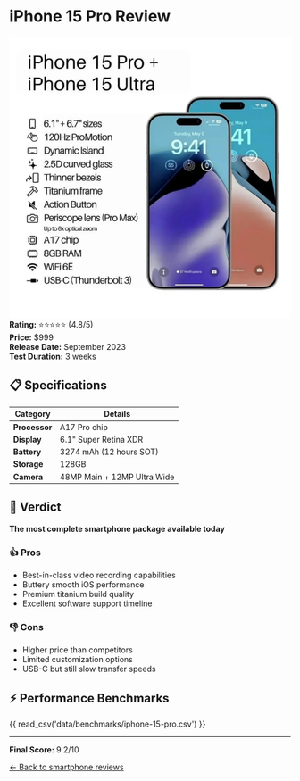 # iPhone 15 Pro Review
![15Pro](./images/15Pro.png)
**Rating:** ⭐⭐⭐⭐⭐ (4.8/5)  
**Price:** $999  
**Release Date:** September 2023  
**Test Duration:** 3 weeks

## 📋 Specifications

| Category      | Details                     |
|---------------|-----------------------------|
| **Processor** | A17 Pro chip                |
| **Display**   | 6.1" Super Retina XDR       |
| **Battery**   | 3274 mAh (12 hours SOT)     |
| **Storage**   | 128GB                       |
| **Camera**    | 48MP Main + 12MP Ultra Wide |

## 🎯 Verdict

**The most complete smartphone package available today**

### 👍 Pros
- Best-in-class video recording capabilities
- Buttery smooth iOS performance
- Premium titanium build quality
- Excellent software support timeline

### 👎 Cons
- Higher price than competitors
- Limited customization options
- USB-C but still slow transfer speeds

## ⚡ Performance Benchmarks

{{ read_csv('data/benchmarks/iphone-15-pro.csv') }}

---

**Final Score:** 9.2/10

[← Back to smartphone reviews]()